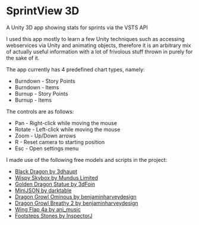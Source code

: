 # SprintView 3D
A Unity 3D app showing stats for sprints via the VSTS API

I used this app mostly to learn a few Unity techniques such as accessing webservices via Unity and animating objects, therefore it is an arbitrary mix of actually useful information with a lot of frivolous stuff thrown in purely for the sake of it.

The app currently has 4 predefined chart types, namely:
* Burndown - Story Points
* Burndown - Items
* Burnup - Story Points
* Burnup - Items

The controls are as follows:
* Pan - Right-click while moving the mouse
* Rotate - Left-click while moving the mouse
* Zoom - Up/Down arrows
* R - Reset camera to starting position
* Esc - Open settings menu

I made use of the following free models and scripts in the project:
* [Black Dragon by 3dhaupt](https://free3d.com/3d-model/black-dragon-rigged-and-game-ready-92023.html)
* [Wispy Skybox by Mundus Limited](https://www.assetstore.unity3d.com/en/#!/content/21737)
* [Golden Dragon Statue by 3dFoin](https://www.assetstore.unity3d.com/en/#!/content/63132)
* [MiniJSON by darktable](https://gist.github.com/darktable/1411710)
* [Dragon Growl Ominous by benjaminharveydesign](https://freesound.org/people/benjaminharveydesign/sounds/315769/)
* [Dragon Growl Breathy 2 by benjaminharveydesign](https://freesound.org/people/benjaminharveydesign/sounds/315766/)
* [Wing Flap 4a by ani_music](https://freesound.org/people/ani_music/sounds/244976/)
* [Footsteps Stones by InspectorJ](https://freesound.org/people/InspectorJ/sounds/345560/)
